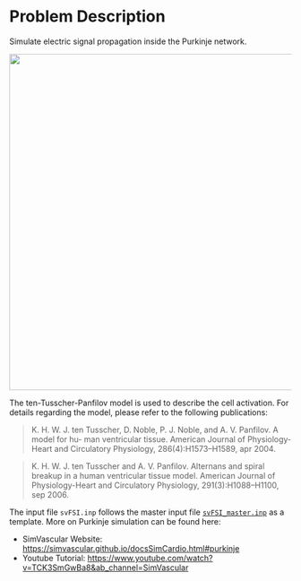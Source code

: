 
# **Problem Description**

Simulate electric signal propagation inside the Purkinje network. 

<p align="center">
   <img src="./activation_10fps.gif" width="600">
</p>

The ten-Tusscher-Panfilov model is used to describe the cell activation. For details regarding the model, please refer to the following publications:

> K. H. W. J. ten Tusscher, D. Noble, P. J. Noble, and A. V. Panfilov. A model for hu-
> man ventricular tissue. American Journal of Physiology-Heart and Circulatory Physiology,
> 286(4):H1573–H1589, apr 2004.

> K. H. W. J. ten Tusscher and A. V. Panfilov. Alternans and spiral breakup in a human
> ventricular tissue model. American Journal of Physiology-Heart and Circulatory Physiology,
> 291(3):H1088–H1100, sep 2006.

The input file `svFSI.inp` follows the master input file [`svFSI_master.inp`](./svFSI_master.inp) as a template. More on Purkinje simulation can be found here:

- SimVascular Website: https://simvascular.github.io/docsSimCardio.html#purkinje
- Youtube Tutorial: https://www.youtube.com/watch?v=TCK3SmGwBa8&ab_channel=SimVascular
